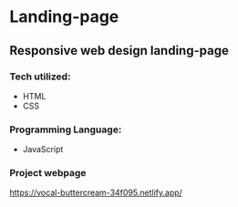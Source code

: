 # Landing-page
##  Responsive web design landing-page

### Tech utilized:
- HTML
- CSS
### Programming Language:
- JavaScript

### Project webpage 
https://vocal-buttercream-34f095.netlify.app/
